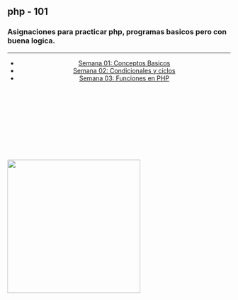 ## php - 101
### Asignaciones para practicar php, programas basicos pero con buena logica.

<?php

    include_once("./php/plantilla_cabeza.php");

?>

<head><link rel="stylesheet" href="./Css/style.css"></head>
<hr>

<header>
    <nav>
        <ul>
            <li><a href="./SEMANA01/index.php">Semana 01: Conceptos Basicos</a></li>
            <li><a href="./SEMANA02/indexCondicionales.php">Semana 02: Condicionales y ciclos</a></li>
            <li><a href="./SEMANA03/indexCiclos.php">Semana 03: Funciones en PHP</a></li>
        </ul>
    </nav>
</header>

<br>
<br>
<br>
<br>
<br>
<br>
<br>

<img src="https://external-content.duckduckgo.com/iu/?u=http%3A%2F%2Flofrev.net%2Fwp-content%2Fphotos%2F2017%2F05%2Fphp_emblem.png&f=1&nofb=1&ipt=c207c53a0cbe99840fa296557705e1ddbed1615b57401f405adc57fa0e2f813b&ipo=images" width="300px" height="300px">

<?php

    include_once("./php/plantilla_pie.php");

?>




